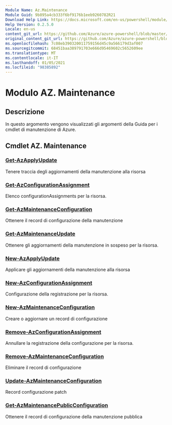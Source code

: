 ```yaml
---
Module Name: Az.Maintenance
Module Guid: 9b895a4cb333f6bf9176b1eeb9260782R21
Download Help Link: https://docs.microsoft.com/en-us/powershell/module/az.maintenance
Help Version: 0.2.5.0
Locale: en-us
content_git_url: https://github.com/Azure/azure-powershell/blob/master/src/Maintenance/Maintenance/help/Az.Maintenance.md
original_content_git_url: https://github.com/Azure/azure-powershell/blob/master/src/Maintenance/Maintenance/help/Az.Maintenance.md
ms.openlocfilehash: 7c08eb390320011759156d45c9a566179d3af007
ms.sourcegitcommit: 68451baa389791703e666d95469602c5652609ee
ms.translationtype: MT
ms.contentlocale: it-IT
ms.lasthandoff: 01/05/2021
ms.locfileid: "98385892"
---
```

# Modulo AZ. Maintenance
## Descrizione
In questo argomento vengono visualizzati gli argomenti della Guida per i cmdlet di manutenzione di Azure.

## Cmdlet AZ. Maintenance
### [Get-AzApplyUpdate](Get-AzApplyUpdate.md)
Tenere traccia degli aggiornamenti della manutenzione alla risorsa

### [Get-AzConfigurationAssignment](Get-AzConfigurationAssignment.md)
Elenco configurationAssignments per la risorsa.

### [Get-AzMaintenanceConfiguration](Get-AzMaintenanceConfiguration.md)
Ottenere il record di configurazione della manutenzione

### [Get-AzMaintenanceUpdate](Get-AzMaintenanceUpdate.md)
Ottenere gli aggiornamenti della manutenzione in sospeso per la risorsa.

### [New-AzApplyUpdate](New-AzApplyUpdate.md)
Applicare gli aggiornamenti della manutenzione alla risorsa

### [New-AzConfigurationAssignment](New-AzConfigurationAssignment.md)
Configurazione della registrazione per la risorsa.

### [New-AzMaintenanceConfiguration](New-AzMaintenanceConfiguration.md)
Creare o aggiornare un record di configurazione

### [Remove-AzConfigurationAssignment](Remove-AzConfigurationAssignment.md)
Annullare la registrazione della configurazione per la risorsa.

### [Remove-AzMaintenanceConfiguration](Remove-AzMaintenanceConfiguration.md)
Eliminare il record di configurazione

### [Update-AzMaintenanceConfiguration](Update-AzMaintenanceConfiguration.md)
Record configurazione patch

### [Get-AzMaintenancePublicConfiguration](Get-AzMaintenancePublicConfiguration.md)
Ottenere il record di configurazione della manutenzione pubblica

